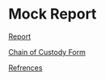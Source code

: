 # Mock Report

[Report](https://github.com/noamgariani11/Mock-Report/blob/main/Mock-Report)

[Chain of Custody Form](https://github.com/noamgariani11/Mock-Report/blob/main/chain-of-custody.pdf)

[Refrences](https://github.com/noamgariani11/Mock-Report/blob/main/references)
